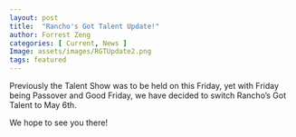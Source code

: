 ```yaml
---
layout: post
title:  "Rancho's Got Talent Update!"
author: Forrest Zeng
categories: [ Current, News ]
Image: assets/images/RGTUpdate2.png
tags: featured
---
```

Previously the Talent Show was to be held on this Friday, yet with Friday being Passover and Good Friday, we have decided to switch Rancho’s Got Talent to May 6th. 

We hope to see you there!
